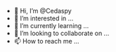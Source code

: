 - 👋 Hi, I’m @Cedaspy
- 👀 I’m interested in ...
- 🌱 I’m currently learning ...
- 💞️ I’m looking to collaborate on ...
- 📫 How to reach me ...

<!---
Cedaspy/Cedaspy is a ✨ special ✨ repository because its `README.md` (this file) appears on your GitHub profile.
You can click the Preview link to take a look at your changes.
--->
